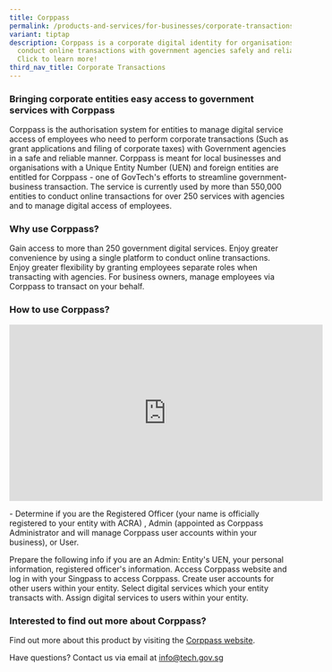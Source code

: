 ```yaml
---
title: Corppass
permalink: /products-and-services/for-businesses/corporate-transactions/corppass/
variant: tiptap
description: Corppass is a corporate digital identity for organisations to
  conduct online transactions with government agencies safely and reliably.
  Click to learn more!
third_nav_title: Corporate Transactions
---
```

<h3><strong>Bringing corporate entities easy access to government services with Corppass</strong></h3>
<p>Corppass is the authorisation system for entities to manage digital service
access of employees who need to perform corporate transactions (Such as
grant applications and filing of corporate taxes) with Government agencies
in a safe and reliable manner. Corppass is meant for local businesses and
organisations with a Unique Entity Number (UEN) and foreign entities are
entitled for Corppass - one of GovTech's efforts to streamline government-business
transaction. The service is currently used by more than 550,000 entities
to conduct online transactions for over 250 services with agencies and
to manage digital access of employees.</p>
<h3><strong>Why use Corppass?</strong></h3>
<p>Gain access to more than 250 government digital services. Enjoy greater
convenience by using a single platform to conduct online transactions.
Enjoy greater flexibility by granting employees separate roles when transacting
with agencies. For business owners, manage employees via Corppass to transact
on your behalf.</p>
<h3><strong>How to use Corppass?</strong></h3>
<div class="iframe-wrapper">
<iframe height="315" width="560" allowfullscreen="true" frameborder="0" src="https://www.youtube.com/embed/0xcHKX_So2o?si=QD8xZZ1ugo-c7yel"></iframe>
</div>
<p>- Determine if you are the Registered Officer (your name is officially
registered to your entity with ACRA) , Admin (appointed as Corppass Administrator
and will manage Corppass user accounts within your business), or User.</p>
<p>Prepare the following info if you are an Admin: Entity's UEN, your personal
information, registered officer's information. Access Corppass website
and log in with your Singpass to access Corppass. Create user accounts
for other users within your entity. Select digital services which your
entity transacts with. Assign digital services to users within your entity.</p>
<h3><strong>Interested to find out more about Corppass?</strong></h3>
<p>Find out more about this product by visiting the <a href="https://www.corppass.gov.sg/" rel="noopener noreferrer nofollow" target="_blank">Corppass website</a>.</p>
<p>Have questions? Contact us via email at <a href="https://www.corppass.gov.sg/cpauth/login/homepage?TAM_OP=login&amp;amp;URL=%2F" rel="noopener noreferrer nofollow" target="_blank">info@tech.gov.sg</a>
</p>